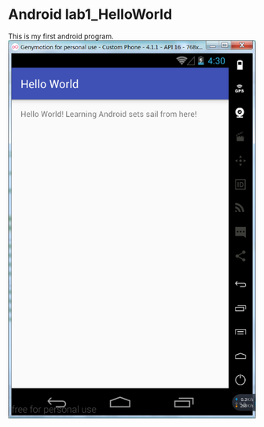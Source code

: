 # Android lab1_HelloWorld
This is my first android program.
![MainActivity](https://github.com/lois00/AndroidLab/blob/master/app/src/main/java/cl/fjnu/edu/cn/android_lab/lab1_HelloWorld/images/helloWorld.png)
